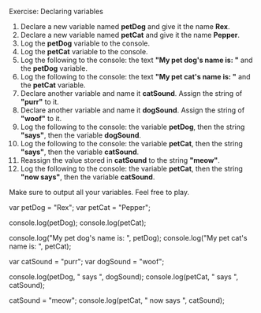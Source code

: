 Exercise: Declaring variables

1. Declare a new variable named **petDog** and give it the name **Rex**.
2. Declare a new variable named **petCat** and give it the name **Pepper**.
3. Log the **petDog** variable to the console.
4. Log the **petCat** variable to the console.
5. Log the following to the console: the text **"My pet dog's name is: "** and the **petDog** variable.
6. Log the following to the console: the text **"My pet cat's name is: "** and the **petCat** variable.
7. Declare another variable and name it **catSound**. Assign the string of **"purr"** to it.
8. Declare another variable and name it **dogSound**. Assign the string of **"woof"** to it.
9. Log the following to the console: the variable **petDog**, then the string **"says"**, then the variable **dogSound**.
10. Log the following to the console: the variable **petCat**, then the string **"says"**, then the variable **catSound**.
11. Reassign the value stored in **catSound** to the string **"meow"**.
12. Log the following to the console: the variable **petCat**, then the string **"now says"**, then the variable **catSound**.

Make sure to output all your variables. Feel free to play.

var petDog = "Rex";
var petCat = "Pepper";


console.log(petDog);
console.log(petCat);

console.log("My pet dog's name is: ", petDog);
console.log("My pet cat's name is: ", petCat);

var catSound = "purr";
var dogSound = "woof";

console.log(petDog, " says ", dogSound);
console.log(petCat, " says ", catSound);

catSound = "meow";
console.log(petCat, " now says ", catSound);
